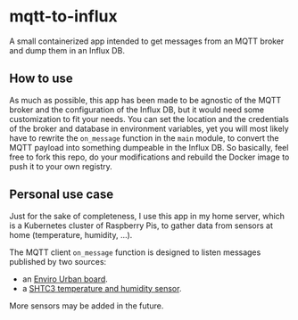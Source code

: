 # mqtt-to-influx

A small containerized app intended to get messages from an MQTT broker and
dump them in an Influx DB. 

## How to use

As much as possible, this app has been made to be agnostic of the MQTT broker
and the configuration of the Influx DB, but it would need some customization
to fit your needs. You can set the location and the credentials of the broker
and database in environment variables, yet you will most likely have to
rewrite the `on_message` function in the `main` module, to convert the
MQTT payload into something dumpeable in the Influx DB. So basically, feel
free to fork this repo, do your modifications and rebuild the Docker image to
push it to your own registry.

## Personal use case

Just for the sake of completeness, I use this app in my home server, which is a
Kubernetes cluster of Raspberry Pis, to gather data from sensors at home
(temperature, humidity, ...).

The MQTT client `on_message` function is designed to listen messages published by
two sources:
- an [Enviro Urban board](https://shop.pimoroni.com/products/enviro-urban?variant=40056508219475).
- a [SHTC3 temperature and humidity sensor](https://www.adafruit.com/product/4636).

More sensors may be added in the future.
